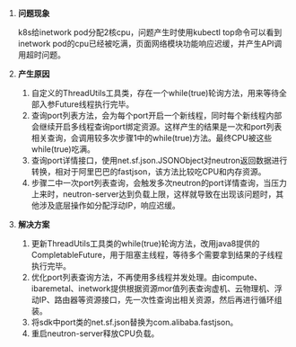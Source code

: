 1. **问题现象**

   k8s给inetwork pod分配2核cpu，问题产生时使用kubectl top命令可以看到inetwork pod的cpu已经被吃满，页面网络模块功能响应迟缓，并产生API调用超时问题。

2. **产生原因**

   1. 自定义的ThreadUtils工具类，存在一个while(true)轮询方法，用来等待全部入参Future线程执行完毕。
   2. 查询port列表方法，会为每个port开启一个新线程，同时每个新线程内部会继续开启多线程查询port绑定资源。这样产生的结果是一次和port列表相关查询，会调用较多次步骤1中的while(true)方法。最终CPU被这些while(true)吃满。
   3. 查询port详情接口，使用net.sf.json.JSONObject对neutron返回数据进行转换，相对于阿里巴巴的fastjson，该方法比较吃CPU和内存资源。
   4. 步骤二中一次port列表查询，会触发多次neutron的port详情查询，当压力上来时，neutron-server达到负载上限，这样就导致在出现该问题时，其他涉及底层操作如分配浮动IP，响应迟缓。

3. **解决方案**

   1. 更新ThreadUtils工具类的while(true)轮询方法，改用java8提供的CompletableFuture，用于阻塞主线程，等待多个需要拿到结果的子线程执行完毕。
   2. 优化port列表查询方法，不再使用多线程并发处理。由icompute、ibaremetal、inetwork提供根据资源mor值列表查询虚机、云物理机、浮动IP、路由器等资源接口，先一次性查询出相关资源，然后再进行循环组装。
   3. 将sdk中port类的net.sf.json替换为com.alibaba.fastjson。
   4. 重启neutron-server释放CPU负载。
